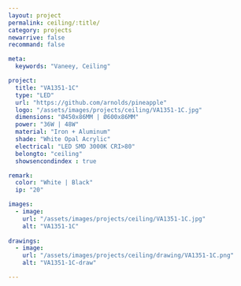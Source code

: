 ```yaml
---
layout: project
permalink: ceiling/:title/
category: projects
newarrive: false
recommand: false

meta:
  keywords: "Vaneey, Ceiling"

project:
  title: "VA1351-1C"
  type: "LED"
  url: "https://github.com/arnolds/pineapple"
  logo: "/assets/images/projects/ceiling/VA1351-1C.jpg"
  dimensions: "Ø450x86MM | Ø600x86MM"
  power: "36W | 48W"
  material: "Iron + Aluminum"
  shade: "White Opal Acrylic"
  electrical: "LED SMD 3000K CRI>80"
  belongto: "ceiling"
  showsencondindex : true

remark:
  color: "White | Black"
  ip: "20"

images:
  - image:
    url: "/assets/images/projects/ceiling/VA1351-1C.jpg"
    alt: "VA1351-1C"
    
drawings:
  - image:
    url: "/assets/images/projects/ceiling/drawing/VA1351-1C.png"
    alt: "VA1351-1C-draw"

---
```

